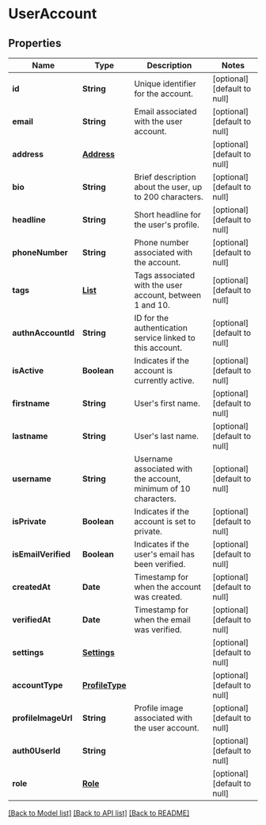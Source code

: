 # UserAccount
## Properties

| Name | Type | Description | Notes |
|------------ | ------------- | ------------- | -------------|
| **id** | **String** | Unique identifier for the account. | [optional] [default to null] |
| **email** | **String** | Email associated with the user account. | [optional] [default to null] |
| **address** | [**Address**](Address.md) |  | [optional] [default to null] |
| **bio** | **String** | Brief description about the user, up to 200 characters. | [optional] [default to null] |
| **headline** | **String** | Short headline for the user&#39;s profile. | [optional] [default to null] |
| **phoneNumber** | **String** | Phone number associated with the account. | [optional] [default to null] |
| **tags** | [**List**](Tags.md) | Tags associated with the user account, between 1 and 10. | [optional] [default to null] |
| **authnAccountId** | **String** | ID for the authentication service linked to this account. | [optional] [default to null] |
| **isActive** | **Boolean** | Indicates if the account is currently active. | [optional] [default to null] |
| **firstname** | **String** | User&#39;s first name. | [optional] [default to null] |
| **lastname** | **String** | User&#39;s last name. | [optional] [default to null] |
| **username** | **String** | Username associated with the account, minimum of 10 characters. | [optional] [default to null] |
| **isPrivate** | **Boolean** | Indicates if the account is set to private. | [optional] [default to null] |
| **isEmailVerified** | **Boolean** | Indicates if the user&#39;s email has been verified. | [optional] [default to null] |
| **createdAt** | **Date** | Timestamp for when the account was created. | [optional] [default to null] |
| **verifiedAt** | **Date** | Timestamp for when the email was verified. | [optional] [default to null] |
| **settings** | [**Settings**](Settings.md) |  | [optional] [default to null] |
| **accountType** | [**ProfileType**](ProfileType.md) |  | [optional] [default to null] |
| **profileImageUrl** | **String** | Profile image associated with the user account. | [optional] [default to null] |
| **auth0UserId** | **String** |  | [optional] [default to null] |
| **role** | [**Role**](Role.md) |  | [optional] [default to null] |

[[Back to Model list]](../README.md#documentation-for-models) [[Back to API list]](../README.md#documentation-for-api-endpoints) [[Back to README]](../README.md)

